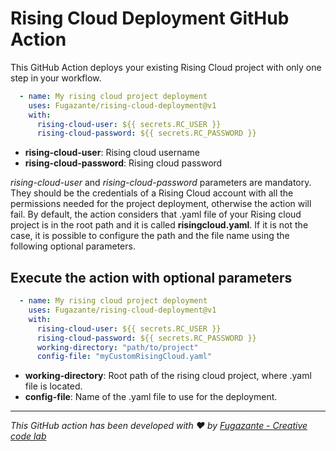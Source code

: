 # Rising Cloud Deployment GitHub Action

This GitHub Action deploys your existing Rising Cloud project with only one step in your workflow.

```yaml
  - name: My rising cloud project deployment
    uses: Fugazante/rising-cloud-deployment@v1
    with:
      rising-cloud-user: ${{ secrets.RC_USER }}
      rising-cloud-password: ${{ secrets.RC_PASSWORD }}
```

- **rising-cloud-user**: Rising cloud username
- **rising-cloud-password**: Rising cloud password

*rising-cloud-user* and *rising-cloud-password* parameters are mandatory. They should be the credentials 
of a Rising Cloud account with all the permissions needed for the project deployment, otherwise the action will fail.
By default, the action considers that .yaml file of your Rising cloud project is in the root path and it is called
**risingcloud.yaml**. If it is not the case, it is possible to configure the path and the file name using the following optional
parameters.

## Execute the action with optional parameters

```yaml
  - name: My rising cloud project deployment
    uses: Fugazante/rising-cloud-deployment@v1
    with:
      rising-cloud-user: ${{ secrets.RC_USER }}
      rising-cloud-password: ${{ secrets.RC_PASSWORD }}
      working-directory: "path/to/project"
      config-file: "myCustomRisingCloud.yaml"
```

- **working-directory**: Root path of the rising cloud project, where .yaml file is located.
- **config-file**: Name of the .yaml file to use for the deployment.

--------------------------------------------------------------------------------------------------------------

*This GitHub action has been developed with :heart: by [Fugazante - Creative code lab](https://fugazante.com)*